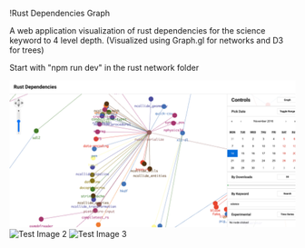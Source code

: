 !Rust Dependencies Graph

A web application visualization of rust dependencies for the science keyword to 4 level depth. (Visualized using Graph.gl for networks and D3 for trees)

Start with "npm run dev" in the rust network folder


![Test Image 1](RUST1.png)
![Test Image 2](RUST2.png”)
![Test Image 3](RUST4.png”)

